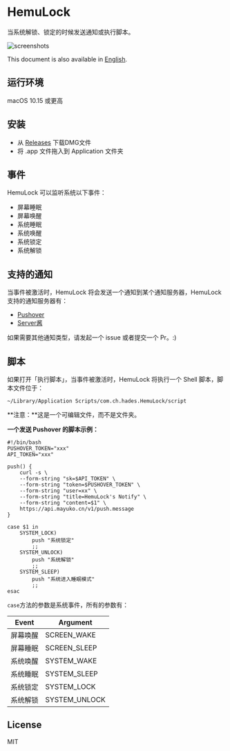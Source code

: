 # HemuLock

当系统解锁、锁定的时候发送通知或执行脚本。

![screenshots](https://ftp.bmp.ovh/imgs/2021/04/5a9c780e2a361615.png)

This document is also available in [English](https://github.com/mayuko2012/HemuLock).

## 运行环境

macOS 10.15 或更高

## 安装

- 从 [Releases](https://github.com/mayuko2012/HemuLock/releases) 下载DMG文件
- 将 .app 文件拖入到 Application 文件夹

## 事件

HemuLock 可以监听系统以下事件：

- 屏幕睡眠
- 屏幕唤醒
- 系统睡眠
- 系统唤醒
- 系统锁定
- 系统解锁

## 支持的通知

当事件被激活时，HemuLock 将会发送一个通知到某个通知服务器，HemuLock 支持的通知服务器有：

- [Pushover](https://pushover.net/)
- [Server酱](https://sc.ftqq.com/9.version)

如果需要其他通知类型，请发起一个 issue 或者提交一个 Pr。:)

## 脚本

如果打开「执行脚本」，当事件被激活时，HemuLock 将执行一个 Shell 脚本，脚本文件位于：

```
~/Library/Application Scripts/com.ch.hades.HemuLock/script
```

**注意：**这是一个可编辑文件，而不是文件夹。

**一个发送 Pushover 的脚本示例：**

```shell
#!/bin/bash
PUSHOVER_TOKEN="xxx"
API_TOKEN="xxx"

push() {
    curl -s \
    --form-string "sk=$API_TOKEN" \
    --form-string "token=$PUSHOVER_TOKEN" \
    --form-string "user=xx" \
    --form-string "title=HemuLock's Notify" \
    --form-string "content=$1" \
    https://api.mayuko.cn/v1/push.message
}

case $1 in
    SYSTEM_LOCK)
        push "系统锁定"
        ;;
    SYSTEM_UNLOCK)
        push "系统解锁"
        ;;
    SYSTEM_SLEEP)
        push "系统进入睡眠模式"
        ;;
esac
```

`case`方法的参数是系统事件，所有的参数有：

| Event    | Argument      |
| -------- | ------------- |
| 屏幕唤醒 | SCREEN_WAKE   |
| 屏幕睡眠 | SCREEN_SLEEP  |
| 系统唤醒 | SYSTEM_WAKE   |
| 系统睡眠 | SYSTEM_SLEEP  |
| 系统锁定 | SYSTEM_LOCK   |
| 系统解锁 | SYSTEM_UNLOCK |

## License

MIT

